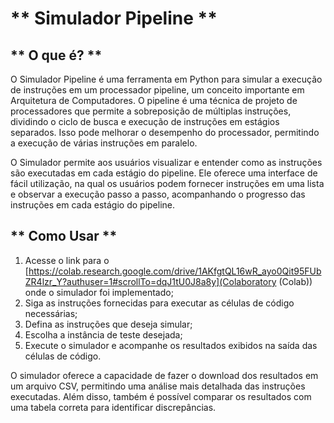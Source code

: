 # ** Simulador Pipeline **

## ** O que é? **

O Simulador Pipeline é uma ferramenta em Python para simular a execução de instruções em um processador pipeline, um conceito importante em Arquitetura de Computadores. O pipeline é uma técnica de projeto de processadores que permite a sobreposição de múltiplas instruções, dividindo o ciclo de busca e execução de instruções em estágios separados. Isso pode melhorar o desempenho do processador, permitindo a execução de várias instruções em paralelo.

O Simulador permite aos usuários visualizar e entender como as instruções são executadas em cada estágio do pipeline. Ele oferece uma interface de fácil utilização, na qual os usuários podem fornecer instruções em uma lista e observar a execução passo a passo, acompanhando o progresso das instruções em cada estágio do pipeline.

## ** Como Usar **

1. Acesse o link para o [https://colab.research.google.com/drive/1AKfgtQL16wR_ayo0Qit95FUbZR4lzr_Y?authuser=1#scrollTo=dqJ1tU0J8a8y](Colaboratory (Colab)) onde o simulador foi implementado;
2. Siga as instruções fornecidas para executar as células de código necessárias;
3. Defina as instruções que deseja simular;
4. Escolha a instância de teste desejada;
5. Execute o simulador e acompanhe os resultados exibidos na saída das células de código.

O simulador oferece a capacidade de fazer o download dos resultados em um arquivo CSV, permitindo uma análise mais detalhada das instruções executadas. Além disso, também é possível comparar os resultados com uma tabela correta para identificar discrepâncias.
